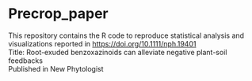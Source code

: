 # Precrop_paper
This repository contains the R code to reproduce statistical analysis and visualizations reported in https://doi.org/10.1111/nph.19401 <br> 
Title: Root-exuded benzoxazinoids can alleviate negative plant-soil feedbacks <br> 
Published in New Phytologist <br> 
